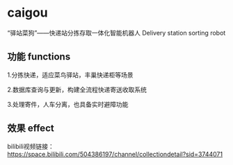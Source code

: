 # caigou
 “驿站菜狗”——快递站分拣存取一体化智能机器人 Delivery station sorting robot
## 功能 functions
 1.分拣快递，适应菜鸟驿站，丰巢快递柜等场景
 
 2.数据库查询与更新，构建全流程快递寄送收取系统
 
 3.处理寄件，人车分离，也具备实时避障功能
## 效果 effect
 bilibili视频链接：
 https://space.bilibili.com/504386197/channel/collectiondetail?sid=3744071
